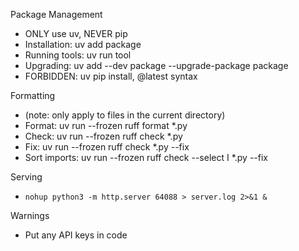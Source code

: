 Package Management
- ONLY use uv, NEVER pip
- Installation: uv add package
- Running tools: uv run tool
- Upgrading: uv add --dev package --upgrade-package package
- FORBIDDEN: uv pip install, @latest syntax

Formatting
- (note: only apply to files in the current directory)
- Format: uv run --frozen ruff format *.py
- Check: uv run --frozen ruff check *.py
- Fix: uv run --frozen ruff check *.py --fix
- Sort imports: uv run --frozen ruff check --select I *.py --fix

Serving
- `nohup python3 -m http.server 64088 > server.log 2>&1 &`

Warnings
- Put any API keys in code
